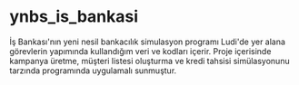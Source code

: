 # ynbs_is_bankasi
İş Bankası'nın yeni nesil bankacılık simulasyon programı Ludi'de yer alana görevlerin yapımında kullandığım veri ve kodları içerir. Proje içerisinde kampanya üretme, müşteri listesi oluşturma ve kredi tahsisi simülasyonunu tarzında programında uygulamalı sunmuştur.
